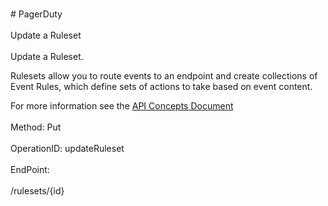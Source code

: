 <br>#     PagerDuty</br>
<br>Update a Ruleset</br>
<br>Update a Ruleset.

Rulesets allow you to route events to an endpoint and create collections of Event Rules, which define sets of actions to take based on event content.

For more information see the [API Concepts Document](../../docs/CONCEPTS.md#rulesets)
</br>
<br>Method: Put</br>
<br>OperationID: updateRuleset</br>
<br>EndPoint:</br>
<br>/rulesets/{id}</br>
